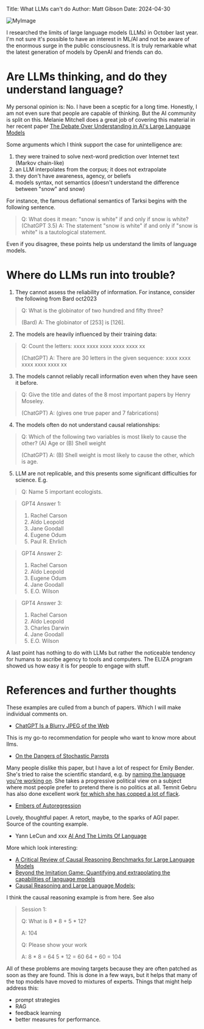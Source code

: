 Title: What LLMs can't do
Author: Matt Gibson 
Date: 2024-04-30 

![MyImage]({attach}../images/clever_hans.png)
<!-- [src](https://www.flickr.com/photos/rocor/5066636315) -->

I researched the limits of large language models (LLMs) in October last year. I'm not sure it's possible to have an interest in ML/AI and not be aware of the enormous surge in the public consciousness. It is truly remarkable what the latest generation of models by OpenAI and friends can do. 

# Are LLMs thinking, and do they understand language?

My personal opinion is:  No. I have been a sceptic for a long time. Honestly, I am not even sure that people are capable of thinking. But the AI community is split on this. Melanie Mitchell does a great job of covering this material in her recent paper [The Debate Over Understanding in AI's Large Language Models](https://arxiv.org/abs/2210.13966)


 Some arguments which I think support the case for unintelligence are:

1. they were trained to solve next-word prediction over Internet text (Markov chain-like)
2. an LLM interpolates from the corpus; it does not extrapolate
3. they don't have awareness, agency, or beliefs
4. models syntax, not semantics (doesn't understand the difference between "snow" and snow) 

For instance, the famous deflational semantics of Tarksi begins with the following sentence. 

> Q: What does it mean: "snow is white" if and only if snow is white?
> (ChatGPT 3.5) A: The statement "snow is white" if and only if "snow is white" is a tautological statement.

Even if you disagree, these points help us understand the limits of language models.

# Where do LLMs run into trouble?

1. They cannot assess the reliability of information. For instance, consider the following from Bard oct2023

> Q: What is the globinator of two hundred and fifty three?
>
> (Bard) A: The globinator of [253] is [126].


2. The models are heavily influenced by their training data:

> Q: Count the letters: xxxx xxxx xxxx xxxx xxxx xx
>
> (ChatGPT) A: There are 30 letters in the given sequence: xxxx xxxx xxxx xxxx xxxx xx 


3. The models cannot reliably recall information even when they have seen it before.

> Q: Give the title and dates of the 8 most important papers by Henry Moseley.
>
> (ChatGPT) A: (gives one true paper and 7 fabrications)

4. The models often do not understand causal relationships:

> Q: Which of the following two variables is most likely to cause the other? (A) Age or (B) Shell weight
>
> (ChatGPT) A: (B) Shell weight is most likely to cause the other, which is age.

5. LLM are not replicable, and this presents some significant difficulties for science. 
E.g. 

> Q: Name 5 important ecologists.

> GPT4  Answer 1: 
>
> 1. Rachel Carson
> 2. Aldo Leopold
> 3. Jane Goodall
> 4. Eugene Odum
> 5. Paul R. Ehrlich

> GPT4  Answer 2:
> 
> 1. Rachel Carson
> 2. Aldo Leopold
> 3. Eugene Odum
> 4. Jane Goodall
> 5. E.O. Wilson

> GPT4  Answer 3: 
>
> 1. Rachel Carson
> 2. Aldo Leopold
> 3. Charles Darwin
> 4. Jane Goodall
> 5. E.O. Wilson


A last point has nothing to do with LLMs but rather the noticeable tendency for humans to ascribe agency to tools and computers. The ELIZA program showed us how easy it is for people to engage with stuff. 

# References and further thoughts


These examples are culled from a bunch of papers. Which I will make individual comments on.

* [ChatGPT Is a Blurry JPEG of the Web](https://www.newyorker.com/tech/annals-of-technology/chatgpt-is-a-blurry-jpeg-of-the-web)

This is my go-to recommendation for people who want to know more about llms. 

* [On the Dangers of Stochastic Parrots](https://dl.acm.org/doi/10.1145/3442188.3445922)

Many people dislike this paper, but I have a lot of respect for Emily Bender. She's tried to raise the scientific standard, e.g. by [naming the language you're working on](https://thegradient.pub/the-benderrule-on-naming-the-languages-we-study-and-why-it-matters/). She takes a progressive political view on a subject where most people prefer to pretend there is no politics at all. Temnit Gebru has also done excellent work [for which she has copped a lot of flack](https://www.technologyreview.com/2020/12/04/1013294/google-ai-ethics-research-paper-forced-out-timnit-gebru/).

* [Embers of Autoregression](https://arxiv.org/abs/2309.13638)

Lovely, thoughtful paper. A retort, maybe, to the sparks of AGI paper. Source of the counting example. 

* Yann LeCun and xxx [AI And The Limits Of Language](https://www.noemamag.com/ai-and-the-limits-of-language/)

More which look interesting: 

* [A Critical Review of Causal Reasoning Benchmarks for Large Language Models](https://llmcp.cause-lab.net/pdf/LLMCP_3.pdf)
* [Beyond the Imitation Game: Quantifying and extrapolating the capabilities of language models](https://arxiv.org/pdf/2206.04615)
* [Causal Reasoning and Large Language Models:](https://arxiv.org/pdf/2305.00050)

I think the causal reasoning example is from here. See also 
> Session 1:
>
> Q: What is 8 * 8 + 5 * 12?
>
> A: 104
>
> Q: Please show your work
>
> A: 8 * 8 = 64
> 5 * 12 = 60
> 64 + 60 = 104


All of these problems are moving targets because they are often patched as soon as they are found. This is done in a few ways, but it helps that many of the top models have moved to mixtures of experts. 
Things that might help address this:

* prompt strategies
* RAG
* feedback learning
* better measures for performance. 

